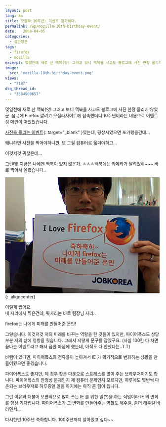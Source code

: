 ```yaml
---
layout: post
lang: ko
title: 모질라 10주년~ 이벤트 참가하다.
permalink: /wp/mozilla-10th-birthday-event/
date:   2008-04-05
categories:
  - 성민장군
tags:
  - firefox
  - mozilla
excerpt: 몇일전에 새로 산 맥북(앗! 그러고 보니 맥북을 사고도 블로그에 사진 한장 올리지 않았군. 음..)에 Firefox 깔려고 모질라사이트에 접속했더니 10주년이라는 내용으로 이벤트성 메인이 떠있었습니다. 사진을 올리는 이벤트였는데, 평상시였으면 포기했을건데… 왜냐하면 사진을 찍어야하니깐. 또 그걸 컴퓨터로 옮겨야하고… 이것저것 귀찮은데… 그런데! 지금은 나에겐 맥북이 있지 않은가. ㅎㅎㅎ맥북에는 카메라가 달려있쥐~~~ 바로 찍어서 올렸습니다. [...]
image:
  src: 'mozilla-10th-birthday-event.png'
views:
  - "7187"
dsq_thread_id:
  - "3584960657"
---
```

몇일전에 새로 산 맥북(앗! 그러고 보니 맥북을 사고도 블로그에 사진 한장 올리지 않았군. 음..)에 Firefox 깔려고 모질라사이트에 접속했더니 10주년이라는 내용으로 이벤트성 메인이 떠있었습니다.

[사진을 올리는 이벤트](//www.mozilla.or.kr/ko/10th/){: target="_blank" }였는데, 평상시였으면 포기했을건데...

왜냐하면 사진을 찍어야하니깐. 또 그걸 컴퓨터로 옮겨야하고...
  
이것저것 귀찮은데...

그런데! 지금은 나에겐 맥북이 있지 않은가. ㅎㅎㅎ맥북에는 카메라가 달려있쥐~~~ 바로 찍어서 올렸습니다..

![firefox 10주년 이벤트에 참여하는 성민장군](/assets/img/2008/2378651739_5f2ec90057.jpg){: .aligncenter}

이렇게 썼어요.  
내 자리에서 찍은건데, 뒷자리는 바로 팀장님 자리..

firefox는 나에게 미래를 만들어준 은인!
  
그렇습니다. 이것저것 저의 미래를 바꾸는 역할을 한 것들이 있지만, 파이어폭스도 상당부분 저의 삶에 영향을 줬습니다. 그래서 저렇게 문구를 잡았구요. (사실 100칸 다 차면 끝나는 이벤트라고 해서 급한 마음에 했는데, 아직도 다 안찼다는..T.T)

바램이 있다면, 파이어폭스의 점유률이 높아져서 IE 가 획기적으로 변화하는 상황을 만들어줬으면 좋겠습니다.

파이어폭스도 좋지만, 제 경우 잦은 다운으로 스트레스를 많이 주는 브라우저이기도 합니다. 파이어폭스의 안정성 문제인지 제 컴퓨터 문제인지 모르지만, 하루에도 몇번씩 다운되는 브라우저로 하루종일 일을 하기에는 아직 좀 힘이 듭니다.

그런 이유와 더불어 보편적으로 많이 쓰는 IE 를 위한 일(?)을 하는 직업이라 IE 의 변화를 항상 기다립니다. 파이어폭스가 그 변화를 만들어주는 역할도 해주길, 좀더 해주길 바라면서...

다시한번 10주년 축하합니다. 100주년까지 살아있고 싶다~~
